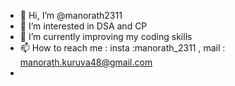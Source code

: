 - 👋 Hi, I’m @manorath2311
- 👀 I’m interested in DSA and CP
- 🌱 I’m currently improving my coding skills
- 📫 How to reach me : insta :manorath_2311 , mail : manorath.kuruva48@gmail.com
- 

<!---
manorath2311/manorath2311 is a ✨ special ✨ repository because its `README.md` (this file) appears on your GitHub profile.
You can click the Preview link to take a look at your changes.
--->
